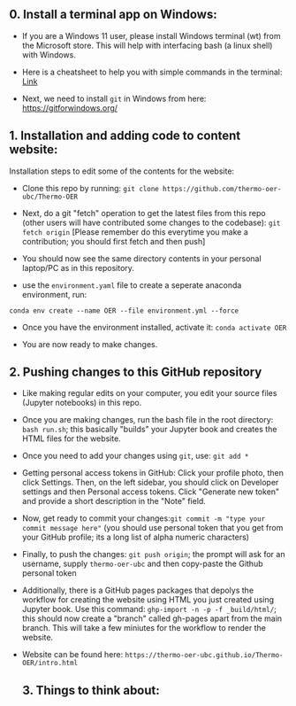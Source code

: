 ## 0. Install a terminal app on Windows:

- If you are a Windows 11 user, please install Windows terminal (wt) from the Microsoft store. This will help with interfacing bash (a linux shell) with Windows.

- Here is a cheatsheet to help you with simple commands in the terminal: [Link](https://www.guru99.com/linux-commands-cheat-sheet.html)

- Next, we need to install `git` in Windows from here: https://gitforwindows.org/

## 1. Installation and adding code to content website:

Installation steps to edit some of the contents for the website:

  - Clone this repo by running: `git clone https://github.com/thermo-oer-ubc/Thermo-OER`
    
  - Next, do a git "fetch" operation to get the latest files from this repo (other users will have contributed some changes to the codebase):
     `git fetch origin` [Please remember do this everytime you make a contribution; you should first fetch and then push]
 
  -  You should now see the same directory contents in your personal laptop/PC as in this repository.


  - use the `environment.yaml` file to create a seperate anaconda environment, run:

  `conda env create --name OER --file environment.yml --force`


  - Once you have the environment installed, activate it: `conda activate OER`
 
  -  You are now ready to make changes.

## 2. Pushing changes to this GitHub repository

- Like making regular edits on your computer, you edit your source files (Jupyter notebooks) in this repo.

- Once you are making changes, run the bash file in the root directory: `bash run.sh`; this basically "builds" your Jupyter book and creates the HTML files for the website.

- Once you need to add your changes using `git`, use: `git add *`

- Getting personal access tokens in GitHub: Click your profile photo, then click Settings. Then, on the left sidebar, you should click on Developer settings and then Personal access tokens. Click "Generate new token" and provide a short description in the "Note" field.
  
- Now, get ready to commit your changes:`git commit -m "type your commit message here"` (you should use personal token that you get from your GitHub profile; its a long list of alpha numeric characters)


- Finally, to push the changes: `git push origin`; the prompt will ask for an username, supply `thermo-oer-ubc` and then copy-paste the Github personal token

- Additionally, there is a GitHub pages packages that depolys the workflow for creating the website using HTML you just created using Jupyter book. Use this command:
  `ghp-import -n -p -f _build/html/`; this should now create a "branch" called gh-pages apart from the main branch. This will take a few miniutes for the workflow to render the website.

- Website can be found here: `https://thermo-oer-ubc.github.io/Thermo-OER/intro.html`

  ## 3. Things to think about:
  
 
    
